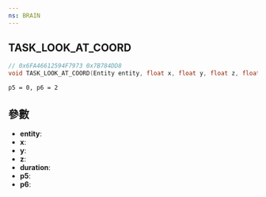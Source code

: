 ```yaml
---
ns: BRAIN
---
```

## TASK_LOOK_AT_COORD

```c
// 0x6FA46612594F7973 0x7B784DD8
void TASK_LOOK_AT_COORD(Entity entity, float x, float y, float z, float duration, Any p5, Any p6);
```

```
p5 = 0, p6 = 2  
```

## 參數
* **entity**: 
* **x**: 
* **y**: 
* **z**: 
* **duration**: 
* **p5**: 
* **p6**: 

